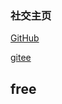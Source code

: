 ### 社交主页

  [GitHub](https://github.com/ACodeHX)
  
  [gitee](https://gitee.com/ACodeHX)

  
## free